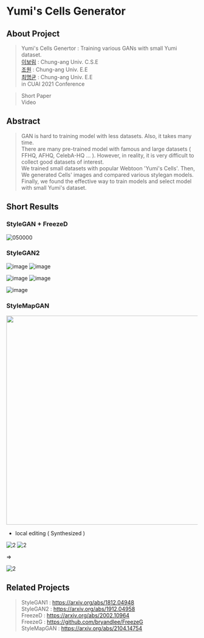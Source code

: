 # Yumi's Cells Generator


## About Project
> Yumi's Cells Genertor : Training various GANs with small Yumi dataset.<br/>
> [이보림](https://github.com/bo-lim) : Chung-ang Univ. C.S.E<br/>
> [조원](https://github.com/jo-member)  : Chung-ang Univ. E.E<br/>
> [최명균](https://github.com/chunccc1004) : Chung-ang Univ. E.E<br/>
> in CUAI 2021 Conference

> Short Paper <br/>
> Video <br/>

## Abstract
> GAN is hard to training model with less datasets. Also, it takes many time. <br/>
> There are many pre-trained model with famous and large datasets ( FFHQ, AFHQ, CelebA-HQ ... ). However, in reality, it is very difficult to collect good datasets of interest.<br/>
> We trained small datasets with popular Webtoon 'Yumi's Cells'. Then, We generated Cells' images and compared various stylegan models. <br/>
> Finally, we found the effective way to train models and select model with small Yumi's dataset.

## Short Results
### StyleGAN + FreezeD

![050000](https://user-images.githubusercontent.com/55435898/131364139-3725b131-23cb-4c68-bfe4-c9113093638c.png)

### StyleGAN2

![image](https://user-images.githubusercontent.com/55435898/131357624-65572331-fab1-4e53-9da1-cd6412f51ec7.png)
![image](https://user-images.githubusercontent.com/55435898/131357786-d70d4514-3060-4307-9e51-c1b902cda75a.png)


![image](https://user-images.githubusercontent.com/55435898/131357643-5d0e5282-814f-4e7d-80e4-989dbd115c0f.png)
![image](https://user-images.githubusercontent.com/55435898/131357820-fd6e0d6d-4fba-431d-92ec-d5d822d3c2b7.png)


![image](https://user-images.githubusercontent.com/55435898/131357662-1642673f-9105-4c67-86cd-c4eadc299ba0.png)


### StyleMapGAN

<img src="https://user-images.githubusercontent.com/55435898/131364273-558ab9d4-3a17-4272-88ad-0e1be1059307.png" height="550">

- local editing ( Synthesized )

![2](https://user-images.githubusercontent.com/55435898/131364747-6d8bf621-1261-4029-ab4f-4fbc61cdf4d9.png) 
![2](https://user-images.githubusercontent.com/55435898/131364779-54573a85-714a-4917-8d6e-182d9aa4f439.png)

=> 

![2](https://user-images.githubusercontent.com/55435898/131364810-83df7342-a958-4216-b1c5-dcdb0cd370c5.png)




## Related Projects
> StyleGAN1 : https://arxiv.org/abs/1812.04948 <br/>
> StyleGAN2 : https://arxiv.org/abs/1912.04958 <br/>
> FreezeD   : https://arxiv.org/abs/2002.10964 <br/>
> FreezeG   : https://github.com/bryandlee/FreezeG <br/>
> StyleMapGAN : https://arxiv.org/abs/2104.14754 <br/>
